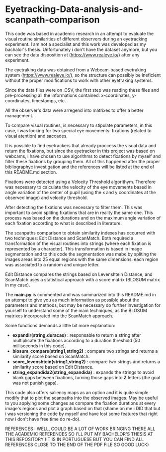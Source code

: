 # Eyetracking-Data-analysis-and-scanpath-comparison
This code was based in academic research in an attempt to evaluate the visual routine similarities of different observers during an eyetracking experiment. I am not a specialist and this work was developed as my bachalor's thesis. Unfortunately i don't have the dataset anymore, but you can see the data disposition at (https://www.realeye.io/) after any experiment.

The eyetraking data was obtained from a Webcam-based eyetraking system (https://www.realeye.io/), so the structure can possibly be ineficient without the proper modifications to work with other eyetraking systems.

Since the data files were on .CSV, the first step was reading these files and pre-processing all the informations contained: x-coordinates, y-coordinates, timestamps, etc.

All the observer's data were arregend into matrixes to offer a better management.

To compare visual routines, is necessary to stipulate parameters, in this case, i was looking for two special eye movements: fixations (related to visual atention) and saccades.

It is possible to find eyetrackers that already proccess the visual data and return the fixations, but since the eyetracker in this project was based on webcams, i have chosen to use algorithms to detect fixations by myself and filter these fixations by grouping them. All of this happened after the proper bibliographyc investigation and the references will be listed at the end of this README.md section.

Fixations were detected using a Velocity Threshold algorithym. Therefore was necessary to calculate the velocity of the eye movements based in angle variation of the center of pupil (using the x and y coordinates at the observed image) and velocity threshold. 

After detecting the fixations was necessary to filter them. This was important to avoid spliting fixations that are in reality the same one. This process was based on the durations and on the maximum angle variation of each fixation according to what is described in literature.

The scanpaths comparison to obtain similarity indexes has occurred with two techniques: Edit Distance and ScanMatch. Both required a transformation of the visual routines into strings (where each fixation is represented by a character). This transformation is based in image segmentation and to this code the segmentation was mabe by spliting the images areas into 25 equal regions with the same dimensions: each region was associated to a random and unique letter.

Edit Distance compares the strings based on Levenshtein Distance, and ScanMatch uses a statistical approach with a score matrix (BLOSUM matrix in my case).

The **main.py** is commented and was summarized into this README.md in an attempt to give you as much information as possible about the parameters and methods, but may be necessary do further investigation for yourself to understand some of the main techniques, as the BLOSUM matrixes incorporated into the ScanMatch approach.

Some functions demands a little bit more explanation:

- **expandir(string,duracao)** : responsable to return a string after multiplicate the fixations according to a duration threshold (50 milliseconds in this code).
- **blosum_compare(string1,string2)** : compare two strings and returns a similarity score based on ScanMatch.
- **score_levenshtein(string1,string2)** : compare two strings and returns a similarity score based on Edit Distance.
- **string_expandida2(string_expandida)** : expands the strings to avoid blank gaps between fixations, turning those gaps into **Z** letters (the goal was not punish gaps).

This code also offers saliency maps as an option and it is quite simple modify that to plot the scanpaths into the observed images.
May be useful to you applying some changes as compare the fixation durations at every image's regions and plot a graph based on that (shame on me i DID that but i was versioning the code by myself and have lost some features that right now i don't have free time do re-do).

REFERENCES : WELL, COULD BE A LOT OF WORK BRINGING THERE ALL THE ACADEMIC REFERENCES SO I'LL PUT MY BACHELOR'S THESIS AT THIS REPOSITORY (IT IS IN PORTUGUESE BUT YOU CAN FIND ALL REFERENCES CLOSE TO THE END OF THE PDF FILE SO GOOD LUCK)





